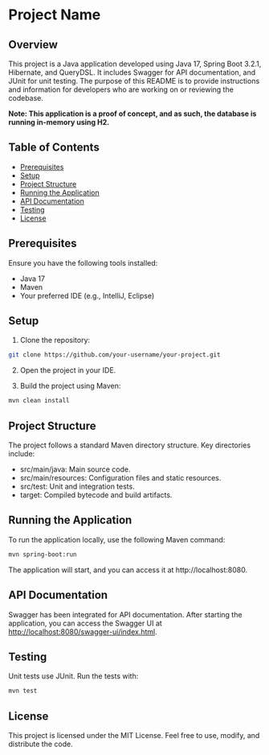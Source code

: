# Project Name

## Overview

This project is a Java application developed using Java 17, Spring Boot 3.2.1, Hibernate, and QueryDSL. It includes Swagger for API documentation, and JUnit for unit testing. The purpose of this README is to provide instructions and information for developers who are working on or reviewing the codebase.

**Note: This application is a proof of concept, and as such, the database is running in-memory using H2.**


## Table of Contents

- [Prerequisites](#prerequisites)
- [Setup](#setup)
- [Project Structure](#project-structure)
- [Running the Application](#running-the-application)
- [API Documentation](#api-documentation)
- [Testing](#testing)
- [License](#license)

## Prerequisites

Ensure you have the following tools installed:

- Java 17
- Maven
- Your preferred IDE (e.g., IntelliJ, Eclipse)

## Setup

1. Clone the repository:
```bash
git clone https://github.com/your-username/your-project.git
```
   
2. Open the project in your IDE.

3. Build the project using Maven:
```bash
mvn clean install
```

## Project Structure

The project follows a standard Maven directory structure. Key directories include:

- src/main/java: Main source code.
- src/main/resources: Configuration files and static resources.
- src/test: Unit and integration tests.
- target: Compiled bytecode and build artifacts.


## Running the Application

To run the application locally, use the following Maven command:

```bash
mvn spring-boot:run
```

The application will start, and you can access it at http://localhost:8080.


##  API Documentation

Swagger has been integrated for API documentation. After starting the application, you can access the Swagger UI at [http://localhost:8080/swagger-ui/index.html](http://localhost:8080/swagger-ui/index.html).

## Testing

Unit tests use JUnit. Run the tests with:

```bash
mvn test
```

## License

This project is licensed under the MIT License. Feel free to use, modify, and distribute the code.

